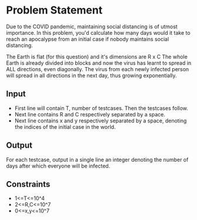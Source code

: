# Problem Statement
Due to the COVID pandemic, maintaining social distancing is of utmost importance. In this problem, you'd calculate how many days would it take to reach an apocalypse from an initial case if nobody maintains social distancing.

The Earth is flat (for this question) and it's dimensions are R x C
The whole Earth is already divided into blocks and now the virus has learnt to spread in ALL directions, even diagonally. The virus from each newly infected person will spread in all directions in the next day, thus growing exponentially.

## Input
 - First line will contain T, number of testcases. Then the testcases follow.
 - Next line contains R and C respectively separated by a space.
 - Next line contains x and y respectively separated by a space, denoting the indices of the initial case in the world.
 
## Output
For each testcase, output in a single line an integer denoting the number of days after which everyone will be infected.

## Constraints
 - 1<=T<=10^4
 - 2<=R,C<=10^7
 - 0<=x,y<=10^7